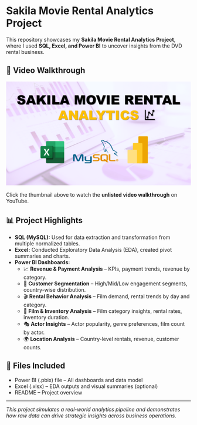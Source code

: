 # Sakila Movie Rental Analytics Project

This repository showcases my **Sakila Movie Rental Analytics Project**, where I used **SQL, Excel, and Power BI** to uncover insights from the DVD rental business.

## 🎥 Video Walkthrough
[![Watch the video](Thumbnail.png)](https://youtu.be/3UEPGSQiabg)

Click the thumbnail above to watch the **unlisted video walkthrough** on YouTube.

## 📊 Project Highlights

- **SQL (MySQL):** Used for data extraction and transformation from multiple normalized tables.
- **Excel:** Conducted Exploratory Data Analysis (EDA), created pivot summaries and charts.
- **Power BI Dashboards:**
  - 📈 **Revenue & Payment Analysis** – KPIs, payment trends, revenue by category.
  - 👥 **Customer Segmentation** – High/Mid/Low engagement segments, country-wise distribution.
  - 🎬 **Rental Behavior Analysis** – Film demand, rental trends by day and category.
  - 📂 **Film & Inventory Analysis** – Film category insights, rental rates, inventory duration.
  - 🎭 **Actor Insights** – Actor popularity, genre preferences, film count by actor.
  - 🌍 **Location Analysis** – Country-level rentals, revenue, customer counts.

## 📁 Files Included
- Power BI (.pbix) file – All dashboards and data model
- Excel (.xlsx) – EDA outputs and visual summaries (optional)
- README – Project overview

---

*This project simulates a real-world analytics pipeline and demonstrates how raw data can drive strategic insights across business operations.*
